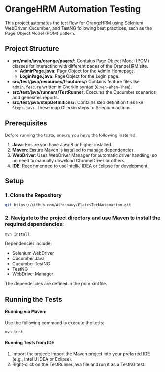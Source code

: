 # OrangeHRM Automation Testing

This project automates the test flow for OrangeHRM using Selenium WebDriver, Cucumber, and TestNG following best practices, such as the Page Object Model (POM) pattern.

## Project Structure
- **src/main/java/orange/pages/:** Contains Page Object Model (POM) classes for interacting with different
  pages of the OrangeHRM site.
  - **AdminPage.java:** Page Object for the Admin Homepage.
  - **LoginPage.java:** Page Object for the Login page.
- **src/test/java/resources/feautures/:** Contains feature files like `admin.feature` written in Gherkin syntax (`Given-When-Then`).
- **src/test/java/runners/TestRunner:** Executes the Cucumber scenarios and generates reports.
- **src/test/java/stepDefinitions/:** Contains step definition files like `Steps.java`. These map Gherkin steps to Selenium actions.


## Prerequisites

Before running the tests, ensure you have the following installed:

1. **Java**: Ensure you have Java 8 or higher installed.
2. **Maven**: Ensure Maven is installed to manage dependencies.
3. **WebDriver**: Uses WebDriver Manager for automatic driver handling, so no need to manually download ChromeDriver or others.
4. **IDE**: Recommended to use IntelliJ IDEA or Eclipse for development.

## Setup

### 1. **Clone the Repository**

```bash
git https://github.com/Alhifnawy/FlairsTechAutomation.git
```
### 2. **Navigate to the project directory and use Maven to install the required dependencies:**
    
```bash
mvn install
```   
Dependencies include:

- Selenium WebDriver
- Cucumber Java
- Cucumber TestNG
- TestNG
- WebDriver Manager

The dependencies are defined in the pom.xml file.

## Running the Tests
#### Running via Maven:
Use the following command to execute the tests:
```bash
mvn test
```
#### Running Tests from IDE
1. Import the project: Import the Maven project into your preferred IDE (e.g., IntelliJ IDEA or Eclipse).
2. Right-click on the TestRunner.java file and run it as a TestNG test.
